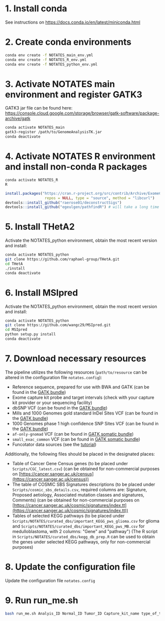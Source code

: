 # 1. Install conda

See instructions on https://docs.conda.io/en/latest/miniconda.html

# 2. Create conda environments

```bash
conda env create -f NOTATES_main_env.yml
conda env create -f NOTATES_R_env.yml
conda env create -f NOTATES_python_env.yml
```

# 3. Activate NOTATES main environment and register GATK3

GATK3 jar file can be found here: https://console.cloud.google.com/storage/browser/gatk-software/package-archive/gatk

``` bash
conda activate NOTATES_main
gatk3-register /path/to/GenomeAnalysisTK.jar 
conda deactivate
```

# 4. Activate NOTATES R environment and install non-conda R packages

``` bash
conda activate NOTATES_R
R
```

``` R
install.packages("https://cran.r-project.org/src/contrib/Archive/ExomeCNV/ExomeCNV_1.4.tar.gz", 
                  repos = NULL, type = "source", method = "libcurl")
devtools::install_github("raerose01/deconstructSigs")
devtools::install_github("egeulgen/pathfindR") # will take a long time
```

# 5. Install THetA2

Activate the NOTATES_python environment, obtain the most recent version and install:

``` bash
conda activate NOTATES_python
git clone https://github.com/raphael-group/THetA.git
cd THetA
./install
conda deactivate
```

# 6. Install MSIpred

Activate the NOTATES_python environment, obtain the most recent version and install:

``` bash
conda activate NOTATES_python
git clone https://github.com/wangc29/MSIpred.git
cd MSIpred
python setup.py install
conda deactivate
```

# 7. Download necessary resources

The pipeline utilizes the following resources (`path/to/resource` can be altered in the configuration file `notates.config`):

- Reference sequence, prepared for use with BWA and GATK (can be found in the [GATK bundle])
- Exome capture kit probe and target intervals (check with your capture kit provider or your sequencing facility)
- dbSNP VCF (can be found in the [GATK bundle])
- Mills and 1000 Genomes gold standard InDel Sites VCF (can be found in the [GATK bundle])
- 1000 Genomes phase 1 high confidence SNP Sites VCF (can be found in the [GATK bundle])
- `af-only-gnomad` VCF (can be found in [GATK somatic bundle])
- `small_exac_common` VCF (can be found in [GATK somatic bundle])
- Funcotator data sources (see the [tutorial](https://gatk.broadinstitute.org/hc/en-us/articles/360035889931-Funcotator-Information-and-Tutorial))

[GATK bundle]: https://console.cloud.google.com/storage/browser/genomics-public-data/resources/broad/hg38/v0/
[GATK somatic bundle]: https://console.cloud.google.com/storage/browser/gatk-best-practices/somatic-hg38

Additionally, the following files should be placed in the designated places:

- Table of Cancer Gene Census genes (to be placed under `Scripts/CGC_latest.csv`) (can be obtained for non-commercial purposes on [https://cancer.sanger.ac.uk/census](https://cancer.sanger.ac.uk/census))
- The table of COSMIC SBS Signatures descriptions (to be placed under `Scripts/cosmic_sbs_details.csv`, required columns are: Signature, Proposed aetiology, Associated mutation classes and signatures, Comments) (can be obtained for non-commercial purposes on [https://cancer.sanger.ac.uk/cosmic/signatures/index.tt](https://cancer.sanger.ac.uk/cosmic/signatures/index.tt))
- Tables of selected KEGG pathways (to be placed under  `Scripts/NOTATES/curated_dbs/important_KEGG_pws_glioma.csv` for glioma and `Scripts/NOTATES/curated_dbs/important_KEGG_pws_MB.csv` for medulloblastoma, with 2 columns: "Gene" and "pathway") (The R script in `Scripts/NOTATES/curated_dbs/kegg_db_prep.R` can be used to obtain the genes under selected KEGG pathways, only for non-commercial purposes)

# 8. Update the configuration file

Update the configuration file `notates.config`

# 9. Run run_me.sh

``` bash
bash run_me.sh Analyis_ID Normal_ID Tumor_ID Capture_kit_name type_of_tumor["glioma" or "MB"] primary?["TRUE" or "FALSE"] tumor_sample_type["LiN2" or "FFPE"]
```

